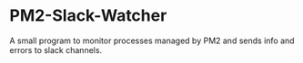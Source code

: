 # PM2-Slack-Watcher
A small program to monitor processes managed by PM2 and sends info and errors to slack channels.
